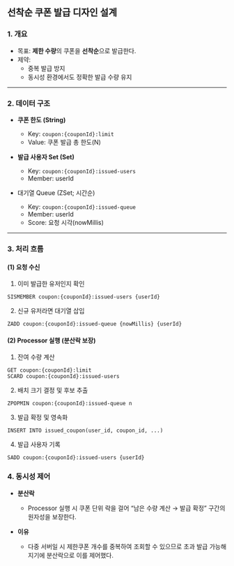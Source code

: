 ## 선착순 쿠폰 발급 디자인 설계

### 1. 개요
- 목표: **제한 수량**의 쿠폰을 **선착순**으로 발급한다.
- 제약:
    - 중복 발급 방지
    - 동시성 환경에서도 정확한 발급 수량 유지

---

### 2. 데이터 구조

- **쿠폰 한도 (String)**
    - Key: `coupon:{couponId}:limit`
    - Value: 쿠폰 발급 총 한도(N)

- **발급 사용자 Set (Set)**
    - Key: `coupon:{couponId}:issued-users`
    - Member: userId

- 대기열 Queue (ZSet; 시간순)
    - Key: `coupon:{couponId}:issued-queue`
    - Member: userId
    - Score: 요청 시각(nowMillis)
---

### 3. 처리 흐름

#### (1) 요청 수신
1. 이미 발급한 유저인지 확인
```redis
SISMEMBER coupon:{couponId}:issued-users {userId}
```
2. 신규 유저라면 대기열 삽입  
```redis
ZADD coupon:{couponId}:issued-queue {nowMillis} {userId}
```
#### (2) Processor 실행 (분산락 보장)
1. 잔여 수량 계산  
```redis
GET coupon:{couponId}:limit  
SCARD coupon:{couponId}:issued-users
```
2. 배치 크기 결정 및 후보 추출  
```redis
ZPOPMIN coupon:{couponId}:issued-queue n
```
3. 발급 확정 및 영속화  
```mysql
INSERT INTO issued_coupon(user_id, coupon_id, ...)
```
4. 발급 사용자 기록  
```redis
SADD coupon:{couponId}:issued-users {userId}
```
### 4. 동시성 제어

- **분산락**
    - Processor 실행 시 쿠폰 단위 락을 걸어 “남은 수량 계산 → 발급 확정” 구간의 원자성을 보장한다.

- **이유**
    - 다중 서버일 시 제한쿠폰 개수를 중복하여 조회할 수 있으므로 초과 발급 가능해지기에 분산락으로 이를 제어했다.